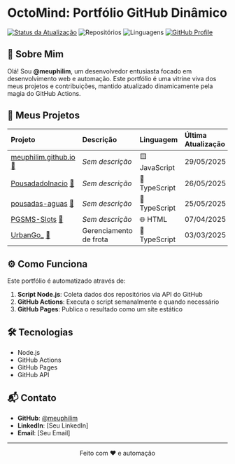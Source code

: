 # OctoMind: Portfólio GitHub Dinâmico

[![Status da Atualização](https://img.shields.io/github/actions/workflow/status/meuphilim/OctoMind/update.yml?branch=main&label=Atualização%20Automática&style=for-the-badge)](https://github.com/meuphilim/OctoMind/actions/workflows/update.yml)
![Repositórios](https://img.shields.io/badge/Repositórios-5-blue?style=for-the-badge)
![Linguagens](https://img.shields.io/badge/Linguagens-3-orange?style=for-the-badge)
[![GitHub Profile](https://img.shields.io/badge/GitHub-meuphilim-lightgrey?style=for-the-badge&logo=github)](https://github.com/meuphilim)

## 👋 Sobre Mim

Olá! Sou **@meuphilim**, um desenvolvedor entusiasta focado em desenvolvimento web e automação. Este portfólio é uma vitrine viva dos meus projetos e contribuições, mantido atualizado dinamicamente pela magia do GitHub Actions.

## 🚀 Meus Projetos

<!-- OCTOMIND_PROJECTS_START -->
| Projeto | Descrição | Linguagem | Última Atualização | Tópicos |
|:--------|:----------|:----------|:-------------------|:--------|
| [meuphilim.github.io](https://github.com/meuphilim/meuphilim.github.io) [📄](./docs/meuphilimgithubio.md) | *Sem descrição* | 🟨 JavaScript | 29/05/2025 | *Nenhum* |
| [PousadadoInacio](https://github.com/meuphilim/PousadadoInacio) [📄](./docs/pousadadoinacio.md) | *Sem descrição* | 🔷 TypeScript | 26/05/2025 | *Nenhum* |
| [pousadas-aguas](https://github.com/meuphilim/pousadas-aguas) [📄](./docs/pousadas-aguas.md) | *Sem descrição* | 🔷 TypeScript | 25/05/2025 | *Nenhum* |
| [PGSMS-Slots](https://github.com/meuphilim/PGSMS-Slots) [📄](./docs/pgsms-slots.md) | *Sem descrição* | 🌐 HTML | 07/04/2025 | *Nenhum* |
| [UrbanGo_](https://github.com/meuphilim/UrbanGo_) [📄](./docs/urbango.md) | Gerenciamento de frota | 🔷 TypeScript | 03/03/2025 | *Nenhum* |
<!-- OCTOMIND_PROJECTS_END -->

## ⚙️ Como Funciona

Este portfólio é automatizado através de:

1. **Script Node.js**: Coleta dados dos repositórios via API do GitHub
2. **GitHub Actions**: Executa o script semanalmente e quando necessário
3. **GitHub Pages**: Publica o resultado como um site estático

## 🛠️ Tecnologias

- Node.js
- GitHub Actions
- GitHub Pages
- GitHub API

## 📬 Contato

- **GitHub**: [@meuphilim](https://github.com/meuphilim)
- **LinkedIn**: [Seu LinkedIn]
- **Email**: [Seu Email]

---

<p align="center">
  Feito com ❤️ e automação
</p>
